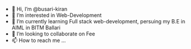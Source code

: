 - 👋 Hi, I’m @busari-kiran
- 👀 I’m interested in Web-Development
- 🌱 I’m currently learning Full stack web-development, persuing my B.E in AIML in BITM Ballari
- 💞️ I’m looking to collaborate on Fee
- 📫 How to reach me ...

<!---
busari-kiran/busari-kiran is a ✨ special ✨ repository because its `README.md` (this file) appears on your GitHub profile.
You can click the Preview link to take a look at your changes.
--->
